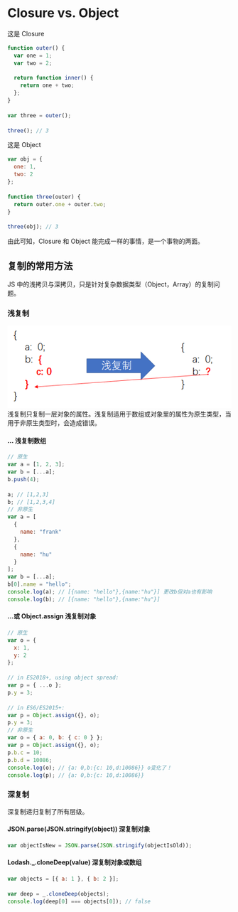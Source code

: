 # Closure vs. Object

这是 Closure

```javascript
function outer() {
  var one = 1;
  var two = 2;

  return function inner() {
    return one + two;
  };
}

var three = outer();

three(); // 3
```

这是 Object

```javascript
var obj = {
  one: 1,
  two: 2
};

function three(outer) {
  return outer.one + outer.two;
}

three(obj); // 3
```

由此可知，Closure 和 Object 能完成一样的事情，是一个事物的两面。

## 复制的常用方法

JS 中的浅拷贝与深拷贝，只是针对复杂数据类型（Object，Array）的复制问题。

### 浅复制

![shallowClone](./images/shallowClone.jpg)
浅复制只复制一层对象的属性。浅复制适用于数组或对象里的属性为原生类型，当用于非原生类型时，会造成错误。

#### ... 浅复制数组

```javascript
// 原生
var a = [1, 2, 3];
var b = [...a];
b.push(4);

a; // [1,2,3]
b; // [1,2,3,4]
// 非原生
var a = [
  {
    name: "frank"
  },
  {
    name: "hu"
  }
];
var b = [...a];
b[0].name = "hello";
console.log(a); // [{name: "hello"},{name:"hu"}] 更改b但对a也有影响
console.log(b); // [{name: "hello"},{name:"hu"}]
```

#### ...或 Object.assign 浅复制对象

```javascript
// 原生
var o = {
  x: 1,
  y: 2
};

// in ES2018+, using object spread:
var p = { ...o };
p.y = 3;

// in ES6/ES2015+:
var p = Object.assign({}, o);
p.y = 3;
// 非原生
var o = { a: 0, b: { c: 0 } };
var p = Object.assign({}, o);
p.b.c = 10;
p.b.d = 10086;
console.log(o); // {a: 0,b:{c: 10,d:10086}} o变化了！
console.log(p); // {a: 0,b:{c: 10,d:10086}}
```

### 深复制

深复制递归复制了所有层级。

#### JSON.parse(JSON.stringify(object)) 深复制对象

```javascript
var objectIsNew = JSON.parse(JSON.stringify(objectIsOld));
```

#### Lodash.\_.cloneDeep(value) 深复制对象或数组

```javascript
var objects = [{ a: 1 }, { b: 2 }];

var deep = _.cloneDeep(objects);
console.log(deep[0] === objects[0]); // false
```
